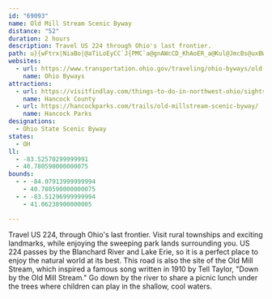 ```yaml
---
id: "69093"
name: Old Mill Stream Scenic Byway
distance: "52"
duration: 2 hours
description: Travel US 224 through Ohio's last frontier.
path: u}{wFtrx|NiaBo|@aTiLoEyCC`J{PMC`a@gnAWcCD_KhAoER_a@Kul@JmcBs@uxBWi@Do@^g@r@Wz@IxA@rIEzDUx@c@z@YXu@XmnBw@sBJiB`@_Bx@sAdAcBdC}@rBi@tBa@pCGpAObt@GhEGduB_i@OmFDwPMqAWg@YgGsEa@DgIlEy@\s@Leq@g@qKgAgAUqH{BaNgBcDK_AD_BZ{BdAuApA}AlBaHfLeC`DgDlDezAzyAiA`As@Pqq@Q_{DyBkOYcBLmBd@mSzG_FvC_RvMia@zWeNnKoArAgAxCeBrK]`GQnVS|B_AlEcEjOcB`EcDzGqCdEeCzB{HlFo@rAcBzF[p@uKfOo@`@iAd@{]`Mw@f@k@x@en@`jAyBjFmEnLgg@`vAuCvHq{@PwYR|FlQDdAAra@yOMgW@{q@SDtu@l@rbBQrGo@zIkA`MOhF^xu@J|ILfEn@~JJzEB`xAN|q@@fy@G~TWxFyAvQ_Bjf@U~D}AbLyAlH}D|Oe@zC_@jD_Ad]DdFXxDdA|F~ArFpArCfIzNtAdD~AnFfWxhAnO|o@bAlG^xGRtmA?xrAYv~@NzG^pDj@pDfAdEbc@fsApLd`@vDtNrCtOjBbOx@rJpDzj@^nEt@dE|AjFdAfCbBxCbTxYz}@buA~AvCr@fBt@rBlAdEdAvGd@rFL~DBfK?~_@PrrAe@`Y?pg@Jdz@HdEB`OD`iANp~@d@tv@Azq@^`bHPfE`AfItAtGpDtMpAdIVrDh@zlCZ|_ABvp@]jAu@d@uK?en@xd@
websites:
  - url: https://www.transportation.ohio.gov/traveling/ohio-byways/old-mill-stream
    name: Ohio Byways
attractions:
  - url: https://visitfindlay.com/things-to-do-in-northwest-ohio/sightsee/the-old-millstream-scenic-byway/
    name: Hancock County
  - url: https://hancockparks.com/trails/old-millstream-scenic-byway/
    name: Hancock Parks
designations:
  - Ohio State Scenic Byway
states:
  - OH
ll:
  - -83.52570299999991
  - 40.780590000000075
bounds:
  - - -84.07913999999994
    - 40.780590000000075
  - - -83.51296999999994
    - 41.06238900000005

---
```


Travel US 224, through Ohio's last frontier. Visit rural townships and exciting landmarks, while enjoying the sweeping park lands surrounding you. US 224 passes by the Blanchard River and Lake Erie, so it is a perfect place to enjoy the natural world at its best. This road is also the site of the Old Mill Stream, which inspired a famous song written in 1910 by Tell Taylor, "Down by the Old Mill Stream." Go down by the river to share a picnic lunch under the trees where children can play in the shallow, cool waters.

